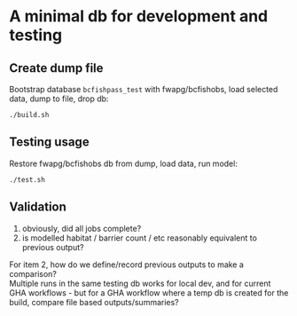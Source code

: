 # A minimal db for development and testing

## Create dump file

Bootstrap database `bcfishpass_test` with fwapg/bcfishobs, load selected data, dump to file, drop db:

    ./build.sh

## Testing usage

Restore fwapg/bcfishobs db from dump, load data, run model:

    ./test.sh

## Validation

1. obviously, did all jobs complete?
2. is modelled habitat / barrier count / etc reasonably equivalent to previous output?
    
For item 2, how do we define/record previous outputs to make a comparison?  
Multiple runs in the same testing db works for local dev, and for current GHA workflows - but for a GHA workflow where a temp db is created for the build, compare file based outputs/summaries?